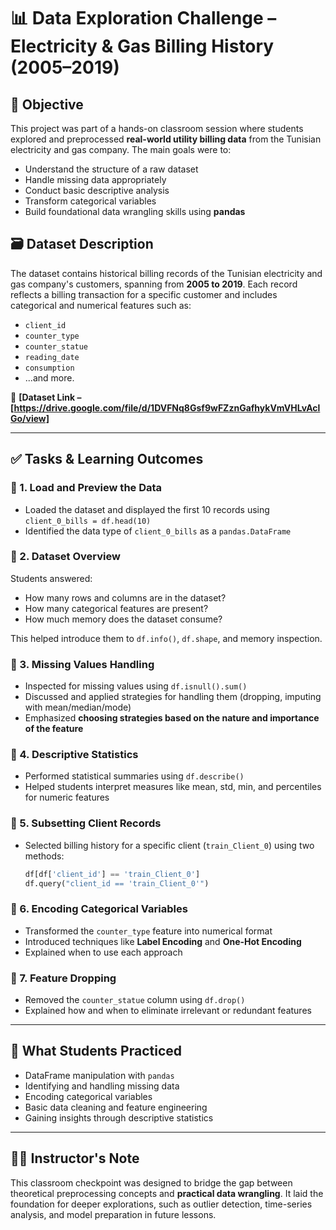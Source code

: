 # 📊 Data Exploration Challenge – Electricity & Gas Billing History (2005–2019)

## 🎯 Objective

This project was part of a hands-on classroom session where students explored and preprocessed **real-world utility billing data** from the Tunisian electricity and gas company. The main goals were to:

* Understand the structure of a raw dataset
* Handle missing data appropriately
* Conduct basic descriptive analysis
* Transform categorical variables
* Build foundational data wrangling skills using **pandas**

## 🗃️ Dataset Description

The dataset contains historical billing records of the Tunisian electricity and gas company's customers, spanning from **2005 to 2019**. Each record reflects a billing transaction for a specific customer and includes categorical and numerical features such as:

* `client_id`
* `counter_type`
* `counter_statue`
* `reading_date`
* `consumption`
* ...and more.

📎 **\[Dataset Link – [https://drive.google.com/file/d/1DVFNq8Gsf9wFZznGafhykVmVHLvAclGo/view]**

---

## ✅ Tasks & Learning Outcomes

### 🔹 1. Load and Preview the Data

* Loaded the dataset and displayed the first 10 records using `client_0_bills = df.head(10)`
* Identified the data type of `client_0_bills` as a `pandas.DataFrame`

### 🔹 2. Dataset Overview

Students answered:

* How many rows and columns are in the dataset?
* How many categorical features are present?
* How much memory does the dataset consume?

This helped introduce them to `df.info()`, `df.shape`, and memory inspection.

### 🔹 3. Missing Values Handling

* Inspected for missing values using `df.isnull().sum()`
* Discussed and applied strategies for handling them (dropping, imputing with mean/median/mode)
* Emphasized **choosing strategies based on the nature and importance of the feature**

### 🔹 4. Descriptive Statistics

* Performed statistical summaries using `df.describe()`
* Helped students interpret measures like mean, std, min, and percentiles for numeric features

### 🔹 5. Subsetting Client Records

* Selected billing history for a specific client (`train_Client_0`) using two methods:

  ```python
  df[df['client_id'] == 'train_Client_0']
  df.query("client_id == 'train_Client_0'")
  ```

### 🔹 6. Encoding Categorical Variables

* Transformed the `counter_type` feature into numerical format
* Introduced techniques like **Label Encoding** and **One-Hot Encoding**
* Explained when to use each approach

### 🔹 7. Feature Dropping

* Removed the `counter_statue` column using `df.drop()`
* Explained how and when to eliminate irrelevant or redundant features

---

## 📘 What Students Practiced

* DataFrame manipulation with `pandas`
* Identifying and handling missing data
* Encoding categorical variables
* Basic data cleaning and feature engineering
* Gaining insights through descriptive statistics

---

## 👩‍🏫 Instructor's Note

This classroom checkpoint was designed to bridge the gap between theoretical preprocessing concepts and **practical data wrangling**. It laid the foundation for deeper explorations, such as outlier detection, time-series analysis, and model preparation in future lessons.


